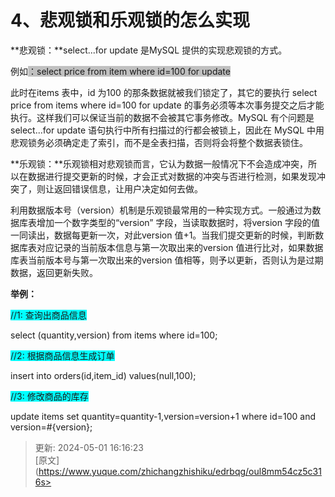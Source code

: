 # 4、悲观锁和乐观锁的怎么实现

**悲观锁：**select...for update 是MySQL 提供的实现悲观锁的方式。

例如<font style="background-color:rgb(192,192,192);">：</font><font style="background-color:rgb(192,192,192);">select</font><font style="background-color:rgb(192,192,192);"> </font><font style="background-color:rgb(192,192,192);">price</font><font style="background-color:rgb(192,192,192);"> </font><font style="background-color:rgb(192,192,192);">from</font><font style="background-color:rgb(192,192,192);"> </font><font style="background-color:rgb(192,192,192);">item</font><font style="background-color:rgb(192,192,192);"> </font><font style="background-color:rgb(192,192,192);">where</font><font style="background-color:rgb(192,192,192);"> </font><font style="background-color:rgb(192,192,192);">id=100</font><font style="background-color:rgb(192,192,192);"> </font><font style="background-color:rgb(192,192,192);">for update</font>



此时在items 表中，id 为100 的那条数据就被我们锁定了，其它的要执行 select price from items where id=100 for update 的事务必须等本次事务提交之后才能执行。这样我们可以保证当前的数据不会被其它事务修改。MySQL 有个问题是 select...for update 语句执行中所有扫描过的行都会被锁上，因此在 MySQL 中用悲观锁务必须确定走了索引，而不是全表扫描，否则将会将整个数据表锁住。

**乐观锁：**乐观锁相对悲观锁而言，它认为数据一般情况下不会造成冲突，所以在数据进行提交更新的时候，才会正式对数据的冲突与否进行检测，如果发现冲突了，则让返回错误信息，让用户决定如何去做。

利用数据版本号（version）机制是乐观锁最常用的一种实现方式。一般通过为数据库表增加一个数字类型的“version” 字段，当读取数据时，将version 字段的值一同读出，数据每更新一次，对此version 值+1。当我们提交更新的时候，判断数据库表对应记录的当前版本信息与第一次取出来的version 值进行比对，如果数据库表当前版本号与第一次取出来的version 值相等，则予以更新，否则认为是过期数据，返回更新失败。

**举例：**

<font style="background-color:rgb(0,255,255);">//1</font><font style="background-color:rgb(0,255,255);">: </font><font style="background-color:rgb(0,255,255);">查询出商品信息</font>

select (quantity,version) from items where id=100;

<font style="background-color:rgb(0,255,255);">//2</font><font style="background-color:rgb(0,255,255);">: </font><font style="background-color:rgb(0,255,255);">根据商品信息生成订单</font>

insert into orders(id,item_id) values(null,100);

<font style="background-color:rgb(0,255,255);">//3</font><font style="background-color:rgb(0,255,255);">: </font><font style="background-color:rgb(0,255,255);">修改商品的库存</font>

update items set quantity=quantity-1,version=version+1 where id=100 and version=#{version};

  




> 更新: 2024-05-01 16:16:23  
> [原文](https://www.yuque.com/zhichangzhishiku/edrbqg/oul8mm54cz5c316s>